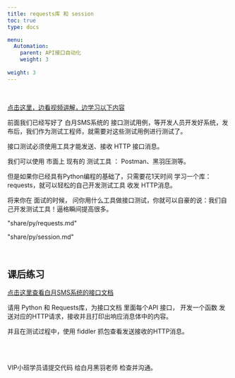 ```yaml
---
title: requests库 和 session
toc: true
type: docs

menu:
  Automation:
    parent: API接口自动化
    weight: 3
    
weight: 3  
---
```



<br>

<a href='https://www.bilibili.com/video/av68746921/?p=10' target='_blank'>点击这里，边看视频讲解，边学习以下内容</a>

前面我们已经写好了 白月SMS系统的 接口测试用例，等开发人员开发好系统，发布后，我们作为测试工程师，就需要对这些测试用例进行测试了。

接口测试必须使用工具才能发送、接收 HTTP 接口消息。 

我们可以使用 市面上 现有的 测试工具 ： Postman、黑羽压测等。

但是如果你已经具有Python编程的基础了，只需要花1天时间 学习一个库：requests，就可以轻松的自己开发测试工具 收发 HTTP消息。 

将来你在 面试的时候， 问你用什么工具做接口测试，你就可以自豪的说：我们自己开发测试工具！逼格瞬间提高很多。




<jcy-include> "share/py/requests.md"


<jcy-include> "share/py/session.md"



<br>

## 课后练习


<a href='http://www.python3.vip/doc/tutorial/django/doc_api_v1_2/' target='_blank'>点击这里查看白月SMS系统的接口文档</a>

请用 Python 和 Requests库，为接口文档 里面每个API 接口， 开发一个函数 发送对应的HTTP请求，接收并且打印出响应消息体中的内容。

并且在测试过程中，使用 fiddler 抓包查看发送接收的HTTP消息。

<br><br>

VIP小班学员请提交代码 给白月黑羽老师 检查并沟通。